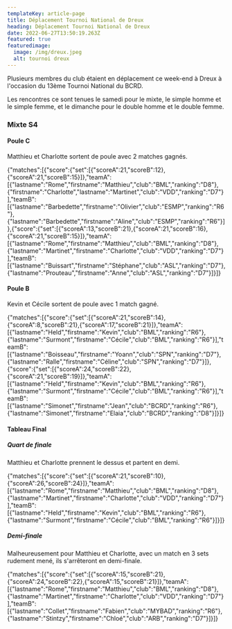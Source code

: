 ```yaml
---
templateKey: article-page
title: Déplacement Tournoi National de Dreux
heading: Déplacement Tournoi National de Dreux
date: 2022-06-27T13:50:19.263Z
featured: true
featuredimage:
  image: /img/dreux.jpeg
  alt: tournoi dreux
---
```



Plusieurs membres du club étaient en déplacement ce week-end à Dreux à l'occasion du 13ème Tournoi National du BCRD.

Les rencontres ce sont tenues le samedi pour le mixte, le simple homme et le simple femme, et le dimanche pour le double homme et le double femme.

### Mixte S4

#### Poule C

Matthieu et Charlotte sortent de poule avec 2 matches gagnés.

<scoreboard>{"matches":[{"score":{"set":[{"scoreA":21,"scoreB":12},{"scoreA":21,"scoreB":15}]},"teamA":[{"lastname":"Rome","firstname":"Matthieu","club":"BML","ranking":"D8"},{"firstname":"Charlotte","lastname":"Martinet","club":"VDD","ranking":"D7"}],"teamB":[{"lastname":"Barbedette","firstname":"Olivier","club":"ESMP","ranking":"R6"},{"lastname":"Barbedette","firstname":"Aline","club":"ESMP","ranking":"R6"}]},{"score":{"set":[{"scoreA":13,"scoreB":21},{"scoreA":21,"scoreB":16},{"scoreA":21,"scoreB":15}]},"teamA":[{"lastname":"Rome","firstname":"Matthieu","club":"BML","ranking":"D8"},{"lastname":"Martinet","firstname":"Charlotte","club":"VDD","ranking":"D7"}],"teamB":[{"lastname":"Buissart","firstname":"Stéphane","club":"ASL","ranking":"D7"},{"lastname":"Prouteau","firstname":"Anne","club":"ASL","ranking":"D7"}]}]}</scoreboard>

#### Poule B

Kevin et Cécile sortent de poule avec 1 match gagné.

<scoreboard>{"matches":[{"score":{"set":[{"scoreA":21,"scoreB":14},{"scoreA":8,"scoreB":21},{"scoreA":17,"scoreB":21}]},"teamA":[{"lastname":"Held","firstname":"Kevin","club":"BML","ranking":"R6"},{"lastname":"Surmont","firstname":"Cécile","club":"BML","ranking":"R6"}],"teamB":[{"lastname":"Boisseau","firstname":"Yoann","club":"SPN","ranking":"D7"},{"lastname":"Ralle","firstname":"Céline","club":"SPN","ranking":"D7"}]},{"score":{"set":[{"scoreA":24,"scoreB":22},{"scoreA":21,"scoreB":19}]},"teamA":[{"lastname":"Held","firstname":"Kevin","club":"BML","ranking":"R6"},{"lastname":"Surmont","firstname":"Cécile","club":"BML","ranking":"R6"}],"teamB":[{"lastname":"Simonet","firstname":"Jean","club":"BCRD","ranking":"R6"},{"lastname":"Simonet","firstname":"Elaia","club":"BCRD","ranking":"D8"}]}]}</scoreboard>

#### Tableau Final

##### Quart de finale

Matthieu et Charlotte prennent le dessus et partent en demi.

<scoreboard>{"matches":[{"score":{"set":[{"scoreA":21,"scoreB":10},{"scoreA":26,"scoreB":24}]},"teamA":[{"lastname":"Rome","firstname":"Matthieu","club":"BML","ranking":"D8"},{"lastname":"Martinet","firstname":"Charlotte","club":"VDD","ranking":"D7"}],"teamB":[{"lastname":"Held","firstname":"Kevin","club":"BML","ranking":"R6"},{"lastname":"Surmont","firstname":"Cécile","club":"BML","ranking":"R6"}]}]}</scoreboard>

##### Demi-finale

Malheureusement pour Matthieu et Charlotte, avec un match en 3 sets rudement mené, ils s'arrêteront en demi-finale.

<scoreboard>{"matches":[{"score":{"set":[{"scoreA":15,"scoreB":21},{"scoreA":24,"scoreB":22},{"scoreA":15,"scoreB":21}]},"teamA":[{"lastname":"Rome","firstname":"Matthieu","club":"BML","ranking":"D8"},{"lastname":"Martinet","firstname":"Charlotte","club":"VDD","ranking":"D7"}],"teamB":[{"lastname":"Collet","firstname":"Fabien","club":"MYBAD","ranking":"R6"},{"lastname":"Stintzy","firstname":"Chloé","club":"ARB","ranking":"D7"}]}]}</scoreboard>